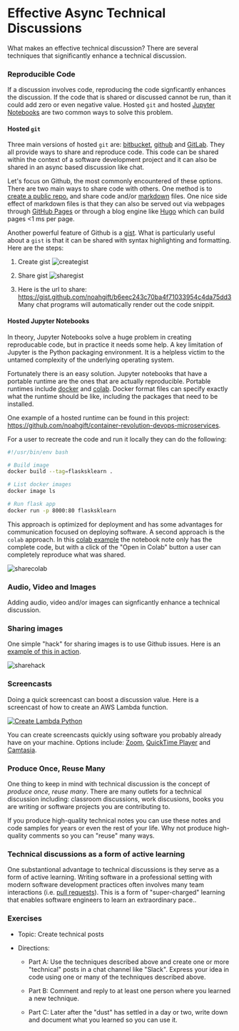 # Effective Async Technical Discussions

What makes an effective technical discussion?  There are several techniques that significantly enhance a technical discussion.

### Reproducible Code

If a discussion involves code, reproducing the code signficantly enhances the discussion.  If the code that is shared or discussed cannot be run, than it could add zero or even negative value.  Hosted `git` and hosted [Jupyter Notebooks](https://jupyter.org/) are two common ways to solve this problem.

#### Hosted `git`

Three main versions of hosted `git` are: [bitbucket](https://bitbucket.org/product), [github](https://github.com/) and [GitLab](https://about.gitlab.com/).  They all provide ways to share and reproduce code.  This code can be shared within the context of a software development project and it can also be shared in an async based discussion like chat.

Let's focus on Github, the most commonly encountered of these options.  There are two main ways to share code with others.  One method is to [create a public repo.](https://help.github.com/en/github/administering-a-repository/setting-repository-visibility) and share code and/or [markdown](https://guides.github.com/features/mastering-markdown/) files.  One nice side effect of markdown files is that they can also be served out via webpages through [GitHub Pages](https://pages.github.com/) or through a blog engine like [Hugo](https://gohugo.io/) which can build pages  <1 ms per page.

Another powerful feature of Github is a [gist](https://gist.github.com/).  What is particularly useful about a `gist` is that it can be shared with syntax highlighting and formatting.  Here are the steps:

1.  Create gist
![creategist](https://user-images.githubusercontent.com/58792/72302640-b3277f00-3638-11ea-9d3e-2a91ec3de928.png)

2.  Share gist
![sharegist](https://user-images.githubusercontent.com/58792/72302636-aefb6180-3638-11ea-8b4a-118f94c5933d.png)

3.  Here is the url to share:
https://gist.github.com/noahgift/b6eec243c70ba4f71033954c4da75dd3
Many chat programs will automatically render out the code snippit.

#### Hosted Jupyter Notebooks

In theory, Jupyter Notebooks solve a huge problem in creating reproducable code, but in practice it needs some help.  A key limitation of Jupyter is the Python packaging environment.  It is a helpless victim to the untamed complexity of the underlying operating system.

Fortunately there is an easy solution.  Jupyter notebooks that have a portable runtime are the ones that are actually reproducible.  Portable runtimes include [docker](https://www.docker.com/) and [colab](https://colab.research.google.com/).  Docker format files can specify exactly what the runtime should be like, including the packages that need to be installed.  

One example of a hosted runtime can be found in this project:  https://github.com/noahgift/container-revolution-devops-microservices.

For a user to recreate the code and run it locally they can do the following:

```bash
#!/usr/bin/env bash

# Build image
docker build --tag=flasksklearn .

# List docker images
docker image ls

# Run flask app
docker run -p 8000:80 flasksklearn
```

This approach is optimized for deployment and has some advantages for communication focused on deploying software.  A second approach is the `colab` approach.  In this [colab example](https://github.com/noahgift/functional_intro_to_python/blob/master/Public_Master_SafariOnline_Day1_Part1.ipynb) the notebook note only has the complete code, but with a click of the "Open in Colab" button a user can completely reproduce what was shared.

![sharecolab](https://user-images.githubusercontent.com/58792/72303703-1ebf1b80-363c-11ea-890a-7512a24dbfd5.png)


### Audio, Video and Images

Adding audio, video and/or images can signficantly enhance a technical discussion.

### Sharing images

One simple "hack" for sharing images is to use Github issues.  Here is an [example of this in action](https://github.com/noahgift/cloud-data-analysis-at-scale/issues/1).

![sharehack](https://user-images.githubusercontent.com/58792/72303792-6a71c500-363c-11ea-9c38-6df9dcb047d8.png)

### Screencasts

Doing a quick screencast can boost a discussion value.  Here is a screencast of how to create an AWS Lambda function.

[![Create Lambda Python](https://img.youtube.com/vi/AlRUeNFuObk/0.jpg)](https://www.youtube.com/watch?v=AlRUeNFuObk "Create Lambda Python")

You can create screencasts quickly using software you probably already have on your machine.  Options include:  [Zoom](https://zoom.us/), [QuickTime Player](https://support.apple.com/guide/quicktime-player/record-your-screen-qtp97b08e666/mac) and [Camtasia](https://www.techsmith.com/video-editor.html).

### Produce Once, Reuse Many

One thing to keep in mind with technical discussion is the concept of *produce once, reuse many*.  There are many outlets for a technical discussion including: classroom discussions, work discusions, books you are writing or software projects you are contributing to.

If you produce high-quality technical notes you can use these notes and code samples for years or even the rest of your life.  Why not produce high-quality comments so you can "reuse" many ways.

### Technical discussions as a form of active learning

One substantional advantage to technical discussions is they serve as a form of active learning.  Writing software in a professional setting with modern software development practices often involves many team interactions (i.e. [pull requests](https://help.github.com/en/github/collaborating-with-issues-and-pull-requests/about-pull-requests)).  This is a form of "super-charged" learning that enables software engineers to learn an extraordinary pace..

### Exercises 

* Topic: Create technical posts
* Directions:  

    - Part A:  Use the techniques described above and create one or more "technical" posts in a chat channel like "Slack".  Express your idea in code using one or many of the techniques described above.

    - Part B:  Comment and reply to at least one person where you learned a new technique.

    - Part C:  Later after the "dust" has settled in a day or two, write down and document what you learned so you can use it.
